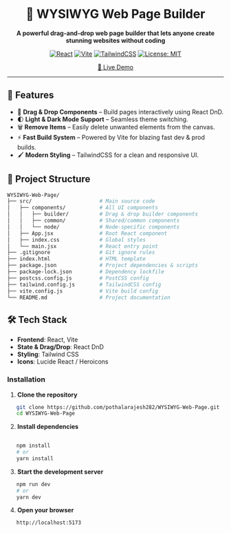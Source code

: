 <div align="center">

# 🎨 WYSIWYG Web Page Builder

**A powerful drag-and-drop web page builder that lets anyone create stunning websites without coding**

[![React](https://img.shields.io/badge/React-18.0+-61DAFB?style=for-the-badge&logo=react&logoColor=black)](https://reactjs.org/)
[![Vite](https://img.shields.io/badge/Vite-5.0+-646CFF?style=for-the-badge&logo=vite&logoColor=white)](https://vitejs.dev/)
[![TailwindCSS](https://img.shields.io/badge/Tailwind_CSS-3.0+-38B2AC?style=for-the-badge&logo=tailwind-css&logoColor=white)](https://tailwindcss.com/)
[![License: MIT](https://img.shields.io/badge/License-MIT-yellow.svg?style=for-the-badge)](https://opensource.org/licenses/MIT)

[🚀 Live Demo](https://wysiwyg-web-page.vercel.app) 

</div>

---

## 🚀 Features
- 🎨 **Drag & Drop Components** – Build pages interactively using React DnD.
- 🌓 **Light & Dark Mode Support** – Seamless theme switching.
- 🗑️ **Remove Items** – Easily delete unwanted elements from the canvas.
- ⚡ **Fast Build System** – Powered by Vite for blazing fast dev & prod builds.
- 🖌️ **Modern Styling** – TailwindCSS for a clean and responsive UI.


## 📂 Project Structure

```bash
WYSIWYG-Web-Page/
├── src/                      # Main source code
│   ├── components/           # All UI components
│   │   ├── builder/          # Drag & drop builder components
│   │   ├── common/           # Shared/common components
│   │   └── node/             # Node-specific components
│   ├── App.jsx               # Root React component
│   ├── index.css             # Global styles
│   └── main.jsx              # React entry point
├── .gitignore                # Git ignore rules
├── index.html                # HTML template
├── package.json              # Project dependencies & scripts
├── package-lock.json         # Dependency lockfile
├── postcss.config.js         # PostCSS config
├── tailwind.config.js        # TailwindCSS config
├── vite.config.js            # Vite build config
└── README.md                 # Project documentation

```

## 🛠️ Tech Stack
- **Frontend**: React, Vite  
- **State & Drag/Drop**: React DnD  
- **Styling**: Tailwind CSS  
- **Icons**: Lucide React / Heroicons  

### Installation

1. **Clone the repository**
```bash
   git clone https://github.com/pothalarajesh282/WYSIWYG-Web-Page.git
   cd WYSIWYG-Web-Page
   ```

2. **Install dependencies**
``` bash
   
   npm install
   # or
   yarn install
   ```

3. **Start the development server**
``` bash
   npm run dev
   # or
   yarn dev
  ```

4. **Open your browser**
``` bash
   http://localhost:5173
  ```